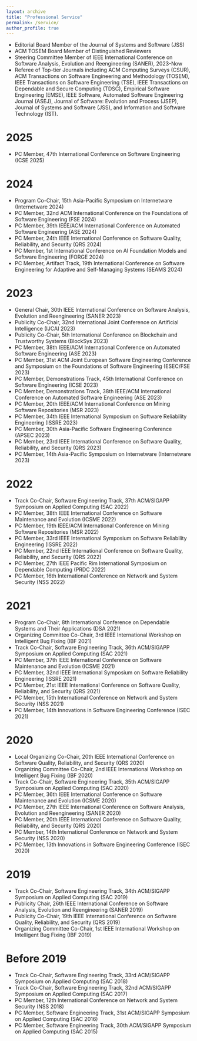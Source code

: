 ```yaml
---
layout: archive
title: "Professional Service"
permalink: /service/
author_profile: true
---
```


- Editorial Board Member of the Journal of Systems and Software (JSS)
- ACM TOSEM Board Member of Distinguished Reviewers
- Steering Committee Member of IEEE International Conference on Software Analysis, Evolution and Reengineering (SANER), 2023-Now
- Referee of Top-tier Journals including ACM Computing Surveys (CSUR), ACM Transactions on Software Engineering and Methodology (TOSEM), IEEE Transactions on Software Engineering (TSE), IEEE Transactions on Dependable and Secure Computing (TDSC), Empirical Software Engineering (EMSE), IEEE Software, Automated Software Engineering Journal (ASEJ), Journal of Software: Evolution and Process (JSEP), Journal of Systems and Software (JSS), and Information and Software Technology (IST). 

2025
======
- PC Member, 47th International Conference on Software Engineering (ICSE 2025)

2024
======
- Program Co-Chair, 15th Asia-Pacific Symposium on Internetware (Internetware 2024)
- PC Member, 32nd ACM International Conference on the Foundations of Software Engineering (FSE 2024)
- PC Member, 39th IEEE/ACM International Conference on Automated Software Engineering (ASE 2024)
- PC Member, 24th IEEE International Conference on Software Quality, Reliability, and Security (QRS 2024)
- PC Member, 1st International Conference on AI Foundation Models and Software Engineering (FORGE 2024)
- PC Member, Artifact Track, 19th International Conference on Software Engineering for Adaptive and Self-Managing Systems (SEAMS 2024)

2023
======
- General Chair, 30th IEEE International Conference on Software Analysis, Evolution and Reengineering (SANER 2023)
- Publicity Co-Chair, 32nd International Joint Conference on Artificial Intelligence (IJCAI 2023)
- Publicity Co-Chair, 5th International Conference on Blockchain and Trustworthy Systems (BlockSys 2023)
- PC Member, 38th IEEE/ACM International Conference on Automated Software Engineering (ASE 2023)
- PC Member, 31st ACM Joint European Software Engineering Conference and Symposium on the Foundations of Software Engineering (ESEC/FSE 2023)
- PC Member, Demonstrations Track, 45th International Conference on Software Engineering (ICSE 2023)
- PC Member, Demonstrations Track, 38th IEEE/ACM International Conference on Automated Software Engineering (ASE 2023)
- PC Member, 20th IEEE/ACM International Conference on Mining Software Repositories (MSR 2023)
- PC Member, 34th IEEE International Symposium on Software Reliability Engineering (ISSRE 2023)
- PC Member, 30th Asia-Pacific Software Engineering Conference (APSEC 2023)
- PC Member, 23rd IEEE International Conference on Software Quality, Reliability, and Security (QRS 2023)
- PC Member, 14th Asia-Pacific Symposium on Internetware (Internetware 2023)

2022
======
- Track Co-Chair, Software Engineering Track, 37th ACM/SIGAPP Symposium on Applied Computing (SAC 2022)
- PC Member, 38th IEEE International Conference on Software Maintenance and Evolution (ICSME 2022)
- PC Member, 19th IEEE/ACM International Conference on Mining Software Repositories (MSR 2022)
- PC Member, 33rd IEEE International Symposium on Software Reliability Engineering (ISSRE 2022)
- PC Member, 22nd IEEE International Conference on Software Quality, Reliability, and Security (QRS 2022)
- PC Member, 27th IEEE Pacific Rim International Symposium on Dependable Computing (PRDC 2022)
- PC Member, 16th International Conference on Network and System Security (NSS 2022)

2021
======
- Program Co-Chair, 8th International Conference on Dependable Systems and Their Applications (DSA 2021)
- Organizing Committee Co-Chair, 3rd IEEE International Workshop on Intelligent Bug Fixing (IBF 2021)
- Track Co-Chair, Software Engineering Track, 36th ACM/SIGAPP Symposium on Applied Computing (SAC 2021)
- PC Member, 37th IEEE International Conference on Software Maintenance and Evolution (ICSME 2021)
- PC Member, 32nd IEEE International Symposium on Software Reliability Engineering (ISSRE 2021)
- PC Member, 21st IEEE International Conference on Software Quality, Reliability, and Security (QRS 2021)
- PC Member, 15th International Conference on Network and System Security (NSS 2021)
- PC Member, 14th Innovations in Software Engineering Conference (ISEC 2021)

2020
======
- Local Organizing Co-Chair, 20th IEEE International Conference on Software Quality, Reliability, and Security (QRS 2020)
- Organizing Committee Co-Chair, 2nd IEEE International Workshop on Intelligent Bug Fixing (IBF 2020)
- Track Co-Chair, Software Engineering Track, 35th ACM/SIGAPP Symposium on Applied Computing (SAC 2020)
- PC Member, 36th IEEE International Conference on Software Maintenance and Evolution (ICSME 2020)
- PC Member, 27th IEEE International Conference on Software Analysis, Evolution and Reengineering (SANER 2020)
- PC Member, 20th IEEE International Conference on Software Quality, Reliability, and Security (QRS 2020)
- PC Member, 14th International Conference on Network and System Security (NSS 2020)
- PC Member, 13th Innovations in Software Engineering Conference (ISEC 2020)

2019
======
- Track Co-Chair, Software Engineering Track, 34th ACM/SIGAPP Symposium on Applied Computing (SAC 2019)
- Publicity Chair, 26th IEEE International Conference on Software Analysis, Evolution and Reengineering (SANER 2019)
- Publicity Co-Chair, 19th IEEE International Conference on Software Quality, Reliability, and Security (QRS 2019)
- Organizing Committee Co-Chair, 1st IEEE International Workshop on Intelligent Bug Fixing (IBF 2019)

Before 2019
======
- Track Co-Chair, Software Engineering Track, 33rd ACM/SIGAPP Symposium on Applied Computing (SAC 2018)
- Track Co-Chair, Software Engineering Track, 32nd ACM/SIGAPP Symposium on Applied Computing (SAC 2017)
- PC Member, 12th International Conference on Network and System Security (NSS 2018)
- PC Member, Software Engineering Track, 31st ACM/SIGAPP Symposium on Applied Computing (SAC 2016)
- PC Member, Software Engineering Track, 30th ACM/SIGAPP Symposium on Applied Computing (SAC 2015)

